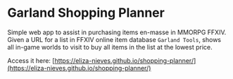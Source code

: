 # Garland Shopping Planner

Simple web app to assist in purchasing items en-masse in MMORPG FFXIV. Given a URL for a list in FFXIV online item database `Garland Tools`, shows all in-game worlds to visit to buy all items in the list at the lowest price.

Access it here: [https://eliza-nieves.github.io/shopping-planner/](https://eliza-nieves.github.io/shopping-planner/)
